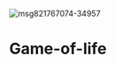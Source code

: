 ![msg821767074-34957](https://user-images.githubusercontent.com/102220729/162587405-e38c5504-558f-4a48-b11f-c527765db896.jpg)
# Game-of-life
